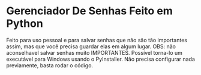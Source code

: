 # Gerenciador De Senhas Feito em Python
Feito para uso pessoal e para salvar senhas que não são tão importantes assim, mas que você precisa guardar elas em algum lugar.
OBS: não aconselhavel salvar senhas muito IMPORTANTES.
Possível torna-lo um executável para Windows usando o PyInstaller.
Não precisa configurar nada previamente, basta rodar o código.
